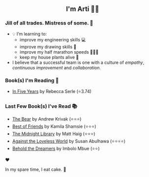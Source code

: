 <div align="center">
  
  ## I'm Arti 👋🏽
  
</div>
  
### Jill of all trades. Mistress of some. 👑

- 💡 I’m learning to:
  - improve my engineering skills 💻
  - improve my drawing skills 🎨
  - improve my half marathon speeds 🏃🏽‍♀️
  - keep my house plants alive 🌱
- I believe that a successful team is one with a culture of _empathy_, _continuous improvement_ and _collaboration._


### Book(s) I'm Reading 📖
<!-- GOODREADS-LIST:START -->
- [In Five Years](https://www.goodreads.com/review/show/7022534271?utm_medium=api&utm_source=rss) by Rebecca Serle (⭐️3.74)
<!-- GOODREADS-LIST:END -->

### Last Few Book(s) I've Read 📚
<!-- GOODREADS-READ-LIST:START -->
- [The Bear](https://www.goodreads.com/review/show/6982410141?utm_medium=api&utm_source=rss) by Andrew Krivak (⭐⭐⭐)
- [Best of Friends](https://www.goodreads.com/review/show/5003933302?utm_medium=api&utm_source=rss) by Kamila Shamsie (⭐⭐⭐)
- [The Midnight Library](https://www.goodreads.com/review/show/3598680761?utm_medium=api&utm_source=rss) by Matt Haig (⭐⭐⭐)
- [Against the Loveless World](https://www.goodreads.com/review/show/6530048981?utm_medium=api&utm_source=rss) by Susan Abulhawa (⭐⭐⭐⭐)
- [Behold the Dreamers](https://www.goodreads.com/review/show/6744276337?utm_medium=api&utm_source=rss) by Imbolo Mbue (⭐⭐)
<!-- GOODREADS-READ-LIST:END -->
❤️

In my spare time, I eat cake. 🍰
